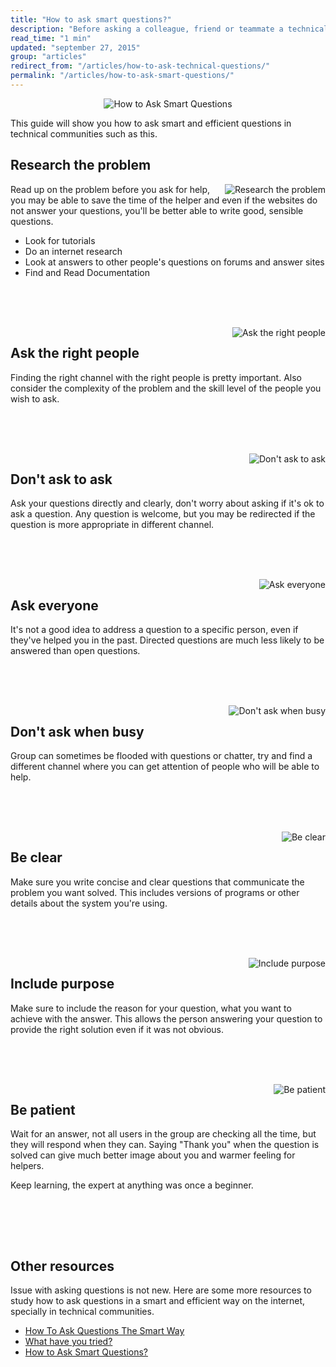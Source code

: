 ```yaml
---
title: "How to ask smart questions?"
description: "Before asking a colleague, friend or teammate a technical/development question make sure you do some research and study your issue on your own first."
read_time: "1 min"
updated: "september 27, 2015"
group: "articles"
redirect_from: "/articles/how-to-ask-technical-questions/"
permalink: "/articles/how-to-ask-smart-questions/"
---
```


<div align="center">
	<img src="/images/articles/how-to-ask-smart-questions/1.png" alt="How to Ask Smart Questions">
</div>

This guide will show you how to ask smart and efficient questions in technical communities such as this.


## Research the problem

<div style="float:right">
	<img src="/images/articles/how-to-ask-smart-questions/2.png" alt="Research the problem">
</div>

Read up on the problem before you ask for help, you may be able to save the time of the helper and even if the websites do not answer
your questions, you'll be better able to write good, sensible questions.

* Look for tutorials
* Do an internet research
* Look at answers to other people's questions on forums and answer sites
* Find and Read Documentation

<br><br><br>
<div style="clear:both"></div>

<div style="float:right">
    <img src="/images/articles/how-to-ask-smart-questions/3.png" alt="Ask the right people">
</div>

## Ask the right people

Finding the right channel with the right people is pretty important. Also consider the complexity of the problem and the skill level
of the people you wish to ask.

<br><br><br>
<div style="clear:both"></div>

<div style="float:right">
    <img src="/images/articles/how-to-ask-smart-questions/1.png" alt="Don't ask to ask">
</div>

## Don't ask to ask

Ask your questions directly and clearly, don't worry about asking if it's ok to ask a question. Any question is welcome, but you may
be redirected if the question is more appropriate in different channel.

<br><br><br>
<div style="clear:both"></div>

<div style="float:right">
    <img src="/images/articles/how-to-ask-smart-questions/5.png" alt="Ask everyone">
</div>

## Ask everyone

It's not a good idea to address a question to a specific person, even if they've helped you in the past. Directed questions are much
less likely to be answered than open questions.

<br><br><br>
<div style="clear:both"></div>

<div style="float:right">
    <img src="/images/articles/how-to-ask-smart-questions/6.png" alt="Don't ask when busy">
</div>

## Don't ask when busy

Group can sometimes be flooded with questions or chatter, try and find a different channel where you can get attention of people who
will be able to help.

<br><br><br>
<div style="clear:both"></div>

<div style="float:right">
    <img src="/images/articles/how-to-ask-smart-questions/7.png" alt="Be clear">
</div>

## Be clear

Make sure you write concise and clear questions that communicate the problem you want solved. This includes versions of programs or
other details about the system you're using.

<br><br><br>
<div style="clear:both"></div>

<div style="float:right">
    <img src="/images/articles/how-to-ask-smart-questions/8.png" alt="Include purpose">
</div>

## Include purpose

Make sure to include the reason for your question, what you want to achieve with the answer. This allows the person answering your
question to provide the right solution even if it was not obvious.

<br><br><br>
<div style="clear:both"></div>

<div style="float:right">
    <img src="/images/articles/how-to-ask-smart-questions/9.png" alt="Be patient">
</div>

## Be patient

Wait for an answer, not all users in the group are checking all the time, but they will respond when they can. Saying "Thank you"
when the question is solved can give much better image about you and warmer feeling for helpers.

Keep learning, the expert at anything was once a beginner.

<br><br><br>
<div style="clear:both"></div>

## Other resources

Issue with asking questions is not new. Here are some more resources to study how to ask questions in a smart and efficient
way on the internet, specially in technical communities.

* [How To Ask Questions The Smart Way](http://catb.org/~esr/faqs/smart-questions.html)
* [What have you tried?](http://mattgemmell.com/what-have-you-tried/)
* [How to Ask Smart Questions?](http://doctormo.org/2010/07/23/asking-smart-questions/)
